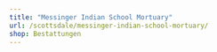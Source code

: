 ```yaml
---
title: "Messinger Indian School Mortuary"
url: /scottsdale/messinger-indian-school-mortuary/
shop: Bestattungen
---
```

